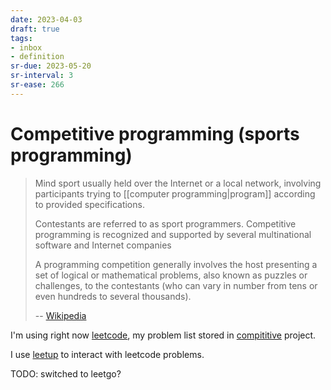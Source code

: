 ```yaml
---
date: 2023-04-03
draft: true
tags:
- inbox
- definition
sr-due: 2023-05-20
sr-interval: 3
sr-ease: 266
---
```


# Competitive programming (sports programming)

> Mind sport usually held over the Internet or a local network, involving
> participants trying to [[computer programming|program]] according to provided
> specifications.
>
> Contestants are referred to as sport programmers. Competitive programming is
> recognized and supported by several multinational software and Internet
> companies
>
> A programming competition generally involves the host presenting a set of
> logical or mathematical problems, also known as puzzles or challenges, to the
> contestants (who can vary in number from tens or even hundreds to several
> thousands).
>
> -- [Wikipedia](https://en.wikipedia.org/wiki/Competitive_programming)

I'm using right now [leetcode](https://leetcode.com/), my problem list stored in
[compititive](file://$HOME/main/wiki/competitive/) project.

I use [leetup](https://github.com/dragfire/leetup) to interact with leetcode
problems.

TODO: switched to leetgo?
